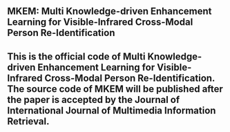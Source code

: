 ## MKEM: Multi Knowledge-driven Enhancement Learning for Visible-Infrared Cross-Modal Person Re-Identification
## This is the official code of Multi Knowledge-driven Enhancement Learning for Visible-Infrared Cross-Modal Person Re-Identification. The source code of MKEM will be published after the paper is accepted by the Journal of International Journal of Multimedia Information Retrieval.
